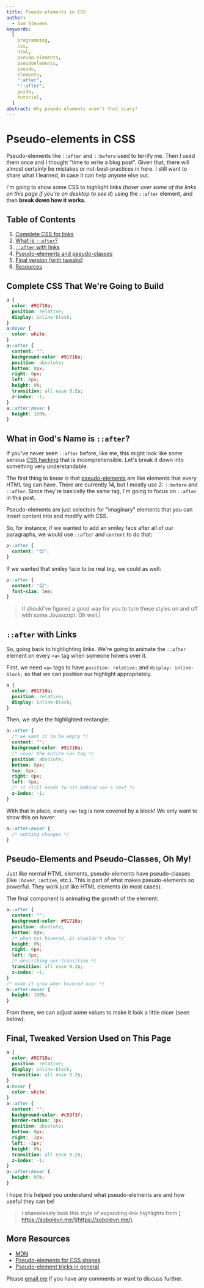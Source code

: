 ```yaml
---
title: Pseudo-elements in CSS
author:
  - Sam Stevens
keywords:
  [
    programming,
    css,
    html,
    pseudo-elements,
    pseudoelements,
    pseudo,
    elements,
    ":after",
    "::after",
    guide,
    tutorial,
  ]
abstract: Why pseudo elements aren't that scary!
---
```


# Pseudo-elements in CSS

Pseudo-elements like `::after` and `::before` used to terrify me. Then I used them once and I thought "time to write a blog post". Given that, there will almost certainly be mistakes or not-best-practices in here. I still want to share what I learned, in case it can help anyone else out.

I'm going to show some CSS to highlight links (_hover over some of the links on this page if you're on desktop to see it_) using the `::after` element, and then **break down how it works**.

## Table of Contents

1. [Complete CSS for links](#complete-css-that-were-going-to-build)
2. [What is `::after`?](#what-in-gods-name-is-after)
3. [`::after` with links](#after-with-links)
4. [Pseudo-elements and pseudo-classes](#pseudo-elements-and-pseudo-classes-oh-my)
5. [Final version (with tweaks)](#final-tweaked-version-used-on-this-page)
6. [Resources](#more-resources)

## Complete CSS That We're Going to Build

```css
a {
  color: #91710a;
  position: relative;
  display: inline-block;
}

a:hover {
  color: white;
}

a::after {
  content: "";
  background-color: #91710a;

  position: absolute;
  bottom: 0px;
  right: 0px;
  left: 0px;

  height: 0%;

  transition: all ease 0.2s;

  z-index: -1;
}

a::after:hover {
  height: 100%;
}
```

## What in God's Name is `::after`?

If you've never seen `::after` before, like me, this might look like some serious [CSS hacking](https://css-tricks.com/the-shapes-of-css/) that is incomprehensible. Let's break it down into something very understandable.

The first thing to know is that [pseudo-elements](https://developer.mozilla.org/en-US/docs/Web/CSS/Pseudo-elements) are like elements that every HTML tag can have. There are currently 14, but I mostly use 2: `::before` and `::after`. Since they're basically the same tag, I'm going to focus on `::after` in this post.

Pseudo-elements are just selectors for "imaginary" elements that you can insert content into and modify with CSS.

So, for instance, if we wanted to add an smiley face after all of our paragraphs, we would use `::after` and `content` to do that:

```css
p::after {
  content: "😊";
}
```

If we wanted that smiley face to be real big, we could as well:

```css
p::after {
  content: "😊";
  font-size: 3em;
}
```

> (I should've figured a good way for you to turn these styles on and off with some Javascript. Oh well.)

## `::after` with Links

So, going back to highlighting links. We're going to animate the `::after` element on every `<a>` tag when someone hovers over it.

First, we need `<a>` tags to have `position: relative;` and `display: inline-block;` so that we can position our highlight appropriately.

```css
a {
  color: #91710a;
  position: relative;
  display: inline-block;
}
```

Then, we style the highlighted rectangle:

```css
a::after {
  /* we want it to be empty */
  content: "";
  background-color: #91710a;

  /* cover the entire <a> tag */
  position: absolute;
  bottom: 0px;
  top: 0px;
  right: 0px;
  left: 0px;

  /* it still needs to sit behind <a>'s text */
  z-index: -1;
}
```

With that in place, every `<a>` tag is now covered by a block! We only want to show this on hover:

```css
a::after:hover {
  /* nothing changes */
}
```

## Pseudo-Elements and Pseudo-Classes, Oh My!

Just like normal HTML elements, pseudo-elements have pseudo-classes (like `:hover`, `:active`, etc.). This is part of what makes pseudo-elements so powerful. They work just like HTML elements (in most cases).

The final component is animating the growth of the element:

```css
a::after {
  content: "";
  background-color: #91710a;

  position: absolute;
  bottom: 0px;
  /* when not hovered, it shouldn't show */
  height: 0%;

  right: 0px;
  left: 0px;

  /* describing our transition */
  transition: all ease 0.2s;

  z-index: -1;
}

/* make it grow when hovered over */
a::after:hover {
  height: 100%;
}
```

From there, we can adjust some values to make it look a little nicer (seen below).

## Final, Tweaked Version Used on This Page

```css
a {
  color: #91710a;

  position: relative;
  display: inline-block;

  transition: all ease 0.2s;
}

a:hover {
  color: white;
}

a::after {
  content: "";

  background-color: #c59f3f;
  border-radius: 3px;

  position: absolute;
  bottom: 0px;
  right: -2px;
  left: -2px;

  height: 0%;

  transition: all ease 0.2s;

  z-index: -1;
}

a::after:hover {
  height: 95%;
}
```

I hope this helped you understand what pseudo-elements are and how useful they can be!

> I shamelessly took this style of expanding-link highlights from [https://sobolevn.me/](https://sobolevn.me/).

## More Resources

- [MDN](https://developer.mozilla.org/en-US/docs/Web/CSS/Pseudo-elements)
- [Pseudo-elements for CSS shapes](https://css-tricks.com/the-shapes-of-css/)
- [Pseudo-element tricks in general](https://css-tricks.com/pseudo-element-roundup/)

Please [email me](mailto:samuel.robert.stevens@gmail.com) if you have any comments or want to discuss further.

<style>
a {
  position: relative;
  display: inline-block;
  transition: all ease 0.2s;
}

a:hover {
  color: white;
}

a::after {
  content: "";
  background-color: #c59f3f; 
  position: absolute;
  bottom: 0;
  height: 0%;
  right: -2px;
  left: -2px;
  transition: all ease 0.2s;
  z-index: -1;
  border-radius: 3px;
}

a:hover::after {
  height: 95%;
}
</style>
